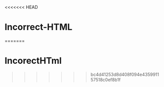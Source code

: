 <<<<<<< HEAD
# Incorrect-HTML
=======
# IncorectHTml
>>>>>>> bc4d41253d8d408f094e435991157518c0ef8b1f
